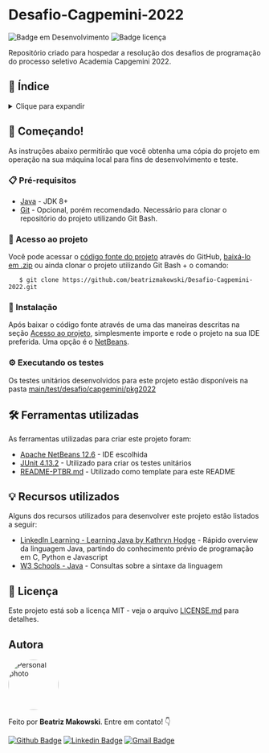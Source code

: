 # Desafio-Cagpemini-2022
![Badge em Desenvolvimento](http://img.shields.io/static/v1?label=STATUS&message=EM%20DESENVOLVIMENTO&color=GREEN&style=for-the-badge?style=plastic&logo=appveyor) ![Badge licença](https://img.shields.io/github/license/beatrizmakowski/Desafio-Cagpemini-2022)

Repositório criado para hospedar a resolução dos desafios de programação do processo seletivo Academia Capgemini 2022.

## :open_book: Índice
<details>
<summary>Clique para expandir</summary>
  
  
* [Começando!](#-começando)
  * [Pré-requisitos](#-pré-requisitos) 
  * [Acesso ao projeto](#file_folder-acesso-ao-projeto)
  * [Instalação](#-instalação)
  * [Executando os testes](#%EF%B8%8F-executando-os-testes)
* [Ferramentas utilizadas](#%EF%B8%8F-ferramentas-utilizadas)
* [Recursos utilizados](#-recursos-utilizados)
* [Licença](#-licença)
* [Autora](#Autora)
</details>


## 🚀 Começando!

As instruções abaixo permitirão que você obtenha uma cópia do projeto em operação na sua máquina local para fins de desenvolvimento e teste.


### 📋 Pré-requisitos

* [Java](https://www.oracle.com/java/technologies/downloads/) - JDK 8+
* [Git](https://git-scm.com/) - Opcional, porém recomendado. Necessário para clonar o repositório do projeto utilizando Git Bash.


### :file_folder: Acesso ao projeto
Você pode acessar o [código fonte do projeto](https://github.com/beatrizmakowski/Desafio-Cagpemini-2022/tree/main) através do GitHub, [baixá-lo em .zip](https://github.com/beatrizmakowski/Desafio-Cagpemini-2022/archive/refs/heads/main.zip) ou ainda clonar o projeto utilizando Git Bash + o comando:

       $ git clone https://github.com/beatrizmakowski/Desafio-Cagpemini-2022.git


### 🔧 Instalação

Após baixar o código fonte através de uma das maneiras descritas na seção [Acesso ao projeto](#Acesso-ao-projeto), simplesmente importe e rode o projeto na sua IDE preferida. Uma opção é o [NetBeans](https://netbeans.apache.org/download/nb126/nb126.html).


### ⚙️ Executando os testes

Os testes unitários desenvolvidos para este projeto estão disponíveis na pasta [main/test/desafio/capgemini/pkg2022](https://github.com/beatrizmakowski/Desafio-Cagpemini-2022/tree/main/test/desafio/capgemini/pkg2022)


## 🛠️ Ferramentas utilizadas

As ferramentas utilizadas para criar este projeto foram:

* [Apache NetBeans 12.6](https://netbeans.apache.org/download/nb126/nb126.html) - IDE escolhida
* [JUnit 4.13.2](https://github.com/junit-team/junit4/releases/tag/r4.13.2) - Utilizado para criar os testes unitários
* [README-PTBR.md](https://gist.github.com/lohhans/f8da0b147550df3f96914d3797e9fb89) - Utilizado como template para este README


## 💡 Recursos utilizados

Alguns dos recursos utilizados para desenvolver este projeto estão listados a seguir:

* [LinkedIn Learning - Learning Java by Kathryn Hodge](https://www.linkedin.com/learning/learning-java-4) - Rápido overview da linguagem Java, partindo do conhecimento prévio de programação em C, Python e Javascript
* [W3 Schools - Java](https://www.w3schools.com/java/) - Consultas sobre a sintaxe da linguagem

## 📄 Licença

Este projeto está sob a licença MIT - veja o arquivo [LICENSE.md](https://github.com/beatrizmakowski/Desafio-Cagpemini-2022/blob/main/LICENSE) para detalhes.

## Autora

<a href="https://github.com/beatrizmakowski"> <img style="border-radius: 50%;" src="https://avatars.githubusercontent.com/u/86008015?v=4" width="100px;" alt="Personal photo"/> </a>

Feito por **Beatriz Makowski**. Entre em contato! 👇

[![Github Badge](https://img.shields.io/badge/-Beatriz%20Makowski-black?style=flat-square&logo=Github&logoColor=white&link=https://github.com/beatrizmakowski)](https://github.com/beatrizmakowski)  [![Linkedin Badge](https://img.shields.io/badge/-Beatriz%20Makowski-blue?style=flat-square&logo=Linkedin&logoColor=white&link=https://www.linkedin.com/in/beatriz-makowski/)](https://www.linkedin.com/in/beatriz-makowski/)  [![Gmail Badge](https://img.shields.io/badge/-bemakow@gmail.com-c14438?style=flat-square&logo=Gmail&logoColor=white&link=mailto:bemakow@gmail.com)](mailto:bemakow@gmail.com)
